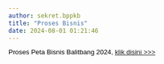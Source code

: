 ```yaml
---
author: sekret.bppkb
title: "Proses Bisnis"
date: 2024-08-01 01:21:46
---
```

<p style="margin: 0cm; font-variant-ligatures: normal; font-variant-caps: normal; orphans: 2; text-align: start; widows: 2; -webkit-text-stroke-width: 0px; text-decoration-thickness: initial; text-decoration-style: initial; text-decoration-color: initial; word-spacing: 0px; line-height: 1;"><span style="font-family: arial, helvetica, sans-serif; color: black; font-size: 10pt;"><span style="vertical-align: inherit;"><span style="vertical-align: inherit;"><span style="vertical-align: inherit;"><span style="vertical-align: inherit;">Proses Peta Bisnis Balitbang 2024, </span></span></span></span><a href="https://drive.google.com/file/d/1_3YWHWH0OsW-F0uWxazkz5UaI7-OaaVz/view?usp=sharing"><span style="vertical-align: inherit;"><span style="vertical-align: inherit;"><span style="vertical-align: inherit;"><span style="vertical-align: inherit;">klik disini &gt;&gt;&gt;</span></span></span></span></a></span></p>

<p style="margin: 0cm; font-variant-ligatures: normal; font-variant-caps: normal; orphans: 2; text-align: start; widows: 2; -webkit-text-stroke-width: 0px; text-decoration-thickness: initial; text-decoration-style: initial; text-decoration-color: initial; word-spacing: 0px; line-height: 1;"><span style="font-family: arial, helvetica, sans-serif; font-size: 10pt;">&nbsp;</span></p>
